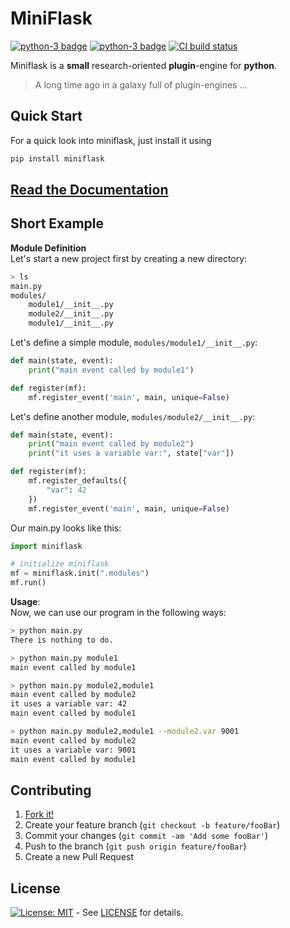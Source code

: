 MiniFlask
=========
[![python-3 badge](https://img.shields.io/pypi/v/miniflask)](https://pypi.org/project/miniflask/)
[![python-3 badge](https://img.shields.io/pypi/pyversions/miniflask)](https://pypi.org/project/miniflask/)
[![CI build status](https://github.com/da-h/miniflask/workflows/Deploy%20to%20PyPI/badge.svg)](https://github.com/da-h/miniflask/actions?query=workflow%3A%22Deploy+to+PyPI%22)

Miniflask is a **small** research-oriented **plugin**-engine for **python**.
> A long time ago in a galaxy full of plugin-engines ...


Quick Start
-----------

For a quick look into miniflask, just install it using
```bash
pip install miniflask
```

[Read the Documentation](https://da-h.github.io/miniflask)
----------------------

Short Example
-------------


**Module Definition**  
Let's start a new project first by creating a new directory:
```bash
> ls
main.py
modules/
    module1/__init__.py
    module2/__init__.py
    module1/__init__.py
```

Let's define a simple module, `modules/module1/__init__.py`:
```python
def main(state, event):
    print("main event called by module1")

def register(mf):
    mf.register_event('main', main, unique=False)
```

Let's define another module, `modules/module2/__init__.py`:
```python
def main(state, event):
    print("main event called by module2")
    print("it uses a variable var:", state["var"])

def register(mf):
    mf.register_defaults({
        "var": 42
    })
    mf.register_event('main', main, unique=False)
```



Our main.py looks like this:
```python
import miniflask

# initialize miniflask
mf = miniflask.init(".modules")
mf.run()
```


**Usage**:  
Now, we can use our program in the following ways:
```sh
> python main.py
There is nothing to do.
```

```sh
> python main.py module1
main event called by module1
```

```sh
> python main.py module2,module1
main event called by module2
it uses a variable var: 42
main event called by module1
```

```sh
> python main.py module2,module1 --module2.var 9001
main event called by module2
it uses a variable var: 9001
main event called by module1
```


Contributing
---------------

1. [Fork it!](https://github.com/da-h/miniflask/fork)
2. Create your feature branch (`git checkout -b feature/fooBar`)
3. Commit your changes (`git commit -am 'Add some fooBar'`)
4. Push to the branch (`git push origin feature/fooBar`)
5. Create a new Pull Request

License
-------
[![License: MIT](https://img.shields.io/badge/License-MIT-yellow.svg?style=flat-square)](https://opensource.org/licenses/MIT) - See [LICENSE](LICENSE) for details.  
